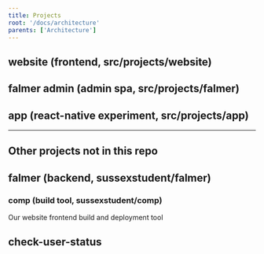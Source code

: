```yaml
---
title: Projects
root: '/docs/architecture'
parents: ['Architecture']
---
```


## website (frontend, src/projects/website)

## falmer admin (admin spa, src/projects/falmer)

## app (react-native experiment, src/projects/app)

---

## Other projects not in this repo

## falmer (backend, sussexstudent/falmer)


### comp (build tool, sussexstudent/comp)

Our website frontend build and deployment tool

## check-user-status
